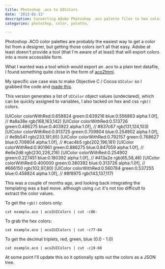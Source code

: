 ```yaml
---
title: Photoshop .aco to UIColors
date: '2013-01-13'
description: Converting Adobe Photoshop .aco palette files to hex color codes. 
categories: photoshop, color, palette, 

---
```


Photoshop .ACO color palettes are probably the easiest way to get a color
list from a designer, but getting those colors isn't all that
easy. Adobe at least doesn't provide a tool (that I'm aware of at
least) that will export colors into a more accessible form.

What I wanted was a tool which would export an .aco to a plain text datafile,
 I found something quite close in the form of
[aco2html](http://www.hping.org/aco2html/).

My specific use case was to make Objective C / Cocoa `UIColor` so I
grabbed the code and
[made this](https://github.com/jasonm23/photoshop-aco2UIColors). 

This version generates a list of `UIColor` object values (undeclared),
which can be quickly assigned to variables, I also tacked on hex and
css `rgb()` colors. 

[UIColor colorWithRed:0.658824 green:0.639216 blue:0.556863 alpha:1.0f], // #a8a38e  rgb(168,163,142) 
[UIColor colorWithRed:0.513726 green:0.486275 blue:0.403922 alpha:1.0f], // #837c67  rgb(131,124,103) 
[UIColor colorWithRed:0.913725 green:0.709804 blue:0.254902 alpha:1.0f], // #e9b541  rgb(233,181,65) 
[UIColor colorWithRed:0.792157 green:0.768627 blue:0.709804 alpha:1.0f], // #cac4b5  rgb(202,196,181) 
[UIColor colorWithRed:0.901961 green:0.886275 blue:0.847059 alpha:1.0f], // #e6e2d8  rgb(230,226,216) 
[UIColor colorWithRed:0.254902 green:0.227451 blue:0.180392 alpha:1.0f], // #413a2e  rgb(65,58,46) 
[UIColor colorWithRed:0.400000 green:0.380392 blue:0.313726 alpha:1.0f], // #666150  rgb(102,97,80) 
[UIColor colorWithRed:0.560784 green:0.537255 blue:0.458824 alpha:1.0f], // #8f8975  rgb(143,137,117) 

This was a couple of months ago, and looking back integrating the
templating was a bad move. although using `cut` it's not too
difficult to extract the color values.

To get the `rgb()` colors only:

    cat example.aco | aco2UIColors | cut -c86-
    
To grab the hex colors:

    cat example.aco | aco2UIColors | cut -c77-84
    
To get the decimal triplets, red, green, blue (0.0 - 1.0) 

    cat example.aco | aco2UIColors | cut -c19-60 

At some point I'll update this so it optionally spits out the colors
as a JSON tree.

